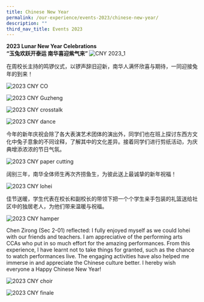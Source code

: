 ```yaml
---
title: Chinese New Year
permalink: /our-experience/events-2023/chinese-new-year/
description: ""
third_nav_title: Events 2023
---
```


**2023 Lunar New Year Celebrations**
<br>**“玉兔欢跃开泰运 南华喜迎紫气来”**
![CNY 2023_1](/images/NHHS%20CNY%202023-068.jpg)

在周校长主持的鸣锣仪式，以锣声辞旧迎新，南华人满怀欣喜与期待，一同迎接兔年的到来！

![2023 CNY CO](/images/NHHS%20CNY%202023_CO.jpg)

![2023 CNY Guzheng](/images/NHHS%20CNY%202023_guzheng.jpg)

![2023 CNY crosstalk](/images/NHHS%20CNY%202023_crosstalk.jpg)

![2023 CNY dance](/images/NHHS%20CNY%202023_dance.jpg)

今年的新年庆祝会除了各大表演艺术团体的演出外，同学们也在班上探讨东西方文化中兔子意象的不同诠释，了解其中的文化差异。接着同学们进行剪纸活动，为庆典增添浓浓的节日气氛。

![2023 CNY paper cutting](/images/NHHS%20CNY%202023-129.jpg)

阔别三年，南华全体师生再次齐捞鱼生，为彼此送上最诚挚的新年祝福！

![2023 CNY lohei](/images/2023%20CNY%20lohei.jpg)

佳节送暖，学生代表在校长和副校长的带领下把一个个学生亲手包装的礼篮送给社区中的独居老人，为他们带来温暖与祝福。

![2023 CNY hamper](/images/2023%20CNY%20hamper.jpg)

Chen Zirong (Sec 2-01) reflected: I fully enjoyed myself as we could lohei with our friends and teachers. I am appreciative of the performing arts CCAs who put in so much effort for the amazing performances. From this experience, I have learnt not to take things for granted, such as the chance to watch performances live. The engaging activities have also helped me immerse in and appreciate the Chinese culture better. I hereby wish everyone a Happy Chinese New Year!

![2023 CNY choir](/images/NHHS%20CNY%202023_choir.jpg)

![2023 CNY finale](/images/NHHS%20CNY%202023_final.jpg)


